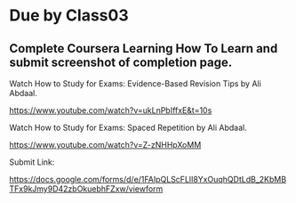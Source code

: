 # Due by Class03

## Complete Coursera Learning How To Learn and submit screenshot of completion page.

Watch How to Study for Exams: Evidence-Based Revision Tips by Ali Abdaal.

https://www.youtube.com/watch?v=ukLnPbIffxE&t=10s

Watch How to Study for Exams: Spaced Repetition by Ali Abdaal.

https://www.youtube.com/watch?v=Z-zNHHpXoMM

Submit Link: 

https://docs.google.com/forms/d/e/1FAIpQLScFLlI8YxOuqhQDtLdB_2KbMBTFx9kJmy9D42zbOkuebhFZxw/viewform
